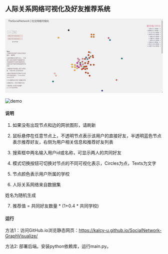 ## 人际关系网络可视化及好友推荐系统

![homepage](https://github.com/Kalcy-U/SocialNetwork-GraphVisualize/raw/master/img/image-20220828180221283.png)

![demo](E:\coding\javascript\socialNetwork\README.assets\image-20220828174830668.png)

#### 说明

1. 如果没有出现节点和边的网状图形，请刷新

2. 鼠标悬停在任意节点上，不透明节点表示该用户的直接好友，半透明蓝色节点表示推荐好友，右侧为用户相关信息和推荐好友列表

3. 搜索框中两名输入用户id或名称，可显示两人的共同好友

4. 模式切换按钮可切换对节点的不同可视化表示，Circles为点，Texts为文字

5. 节点颜色表示用户所属的学校

6. 人际关系网络来自数据集

[IMC 2007 Data Sets]: https://socialnetworks.mpi-sws.org/data-imc2007.html "IMC 2007 Data Sets"

 姓名为随机生成

7. 推荐值 = 共同好友数量 * (1+0.4 * 共同学校)

#### 运行

方法1：访问GitHub.io浏览静态网页：https://kalcy-u.github.io/SocialNetwork-GraphVisualize/

方法2:  部署后端。安装python依赖库，运行main.py。

